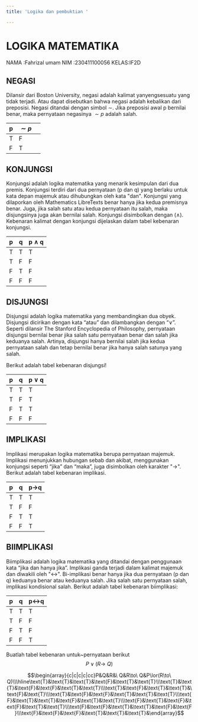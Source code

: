 ```yaml
---
title: 'Logika dan pembuktian '

---
```


# LOGIKA MATEMATIKA 

NAMA :Fahrizal umam
NIM  :230411100056
KELAS:IF2D
## NEGASI
Dilansir dari Boston University, negasi adalah kalimat yanyengsesuatu yang tidak terjadi. Atau dapat disebutkan bahwa negasi adalah kebalikan dari preposisi. Negasi ditandai dengan simbol $\sim$. Jika preposisi awal p bernilai benar, maka pernyataan negasinya $\sim p$ adalah salah.



| p|$\sim p$ |  |
| -------- | -------- | -------- |
| T  | F     |     |
|F|T|




## KONJUNGSI
Konjungsi adalah logika matematika yang menarik kesimpulan dari dua premis. Konjungsi terdiri dari dua pernyataan (p dan q) yang berlaku untuk kata depan majemuk atau dihubungkan oleh kata "dan".
Konjungsi yang dilaporkan oleh Mathematics LibreTexts benar hanya jika kedua premisnya benar. Juga, jika salah satu atau kedua pernyataan itu salah, maka disjungsinya juga akan bernilai salah. Konjungsi disimbolkan dengan ($\land$). Kebenaran kalimat dengan konjungsi dijelaskan dalam tabel kebenaran konjungsi.


| p | q | p $\land$ q|
| -------- | -------- | -------- |
| T     | T     | T     |
|T|F|F|
|F|T|F|
|F|F|F|

## DISJUNGSI
Disjungsi adalah logika matematika yang membandingkan dua obyek. Disjungsi dicirikan dengan kata “atau” dan dilambangkan dengan “$\lor$”. Seperti dilansir The Stanford Encyclopedia of Philosophy, pernyataan disjungsi bernilai benar jika salah satu pernyataan benar dan salah jika keduanya salah. Artinya, disjungsi hanya bernilai salah jika kedua pernyataan salah dan tetap bernilai benar jika hanya salah satunya yang salah. 

Berikut adalah tabel kebenaran disjungsi!


| p | q | p $\lor$ q|
| -------- | -------- | -------- |
| T     | T     | T     |
|T|F|T|
|F|T|T|
|F|F|F|

## IMPLIKASI
Implikasi merupakan logika matematika berupa pernyataan majemuk. Implikasi menunjukkan hubungan sebab dan akibat, menggunakan konjungsi seperti “jika” dan “maka”, juga disimbolkan oleh karakter "$\rightarrow$". Berikut adalah tabel kebenaran implikasi.

 p | q | p$\rightarrow$q|
| -------- | -------- | -------- |
| T     | T     | T     |
|T|F|F|
|F|T|T|
|F|F|T|

## BIIMPLIKASI
Biimplikasi adalah logika matematika yang ditandai dengan penggunaan kata “jika dan hanya jika”. Implikasi ganda terjadi dalam kalimat majemuk dan diwakili oleh "$\leftrightarrow$". Bi-implikasi  benar hanya  jika dua pernyataan (p dan q) keduanya benar atau keduanya salah. Jika salah satu pernyataan salah, implikasi kondisional salah. Berikut adalah tabel kebenaran biimplikasi:

|p | q | p$\leftrightarrow$q|
| -------- | -------- | -------- |
| T     | T     | T     |
|T|F|F|
|F|T|F|
|F|F|T|

Buatlah tabel kebenaran untuk~pernyataan berikut $$P\lor(R\to\ Q)$$

$$\begin{array}{c|c|c|c|cc}P&Q&R&\ Q&R\to\ Q&P\lor(R\to\ Q)\\\hline\text{Т}&\text{Т}&\text{Т}&\text{F}&\text{T}&\text{T}\\\text{Т}&\text{Т}&\text{F}&\text{F}&\text{T}&\text{T}\\\text{T}&\text{F}&\text{T}&\text{T}&\text{F}&\text{T}\\\text{T}&\text{F}&\text{F}&\text{T}&\text{T}&\text{T}\\\text{F}&\text{T}&\text{T}&\text{F}&\text{T}&\text{T}\\\text{F}&\text{T}&\text{F}&\text{F}&\text{T}&\text{T}\\\text{F}&\text{F}&\text{T}&\text{T}&\text{F}&\text{F}\\\text{F}&\text{F}&\text{F}&\text{T}&\text{T}&\text{T}&\end{array}$$
 